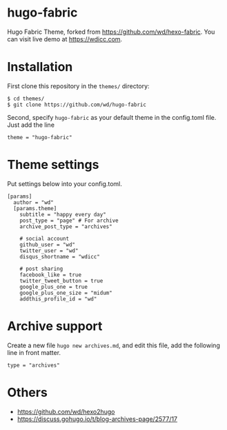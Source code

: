 # hugo-fabric
Hugo Fabric Theme, forked from https://github.com/wd/hexo-fabric. You can visit live demo at https://wdicc.com.

# Installation

First clone this repository in the `themes/` directory:

```
$ cd themes/
$ git clone https://github.com/wd/hugo-fabric
```

Second, specify `hugo-fabric` as your default theme in the config.toml file. Just add the line

```
theme = "hugo-fabric"
```

# Theme settings

Put settings below into your config.toml.

```
[params]
  author = "wd"
  [params.theme]
    subtitle = "happy every day"
    post_type = "page" # For archive
    archive_post_type = "archives"

    # social account
    github_user = "wd"
    twitter_user = "wd"
    disqus_shortname = "wdicc"

    # post sharing
    facebook_like = true
    twitter_tweet_button = true
    google_plus_one = true
    google_plus_one_size = "midum"
    addthis_profile_id = "wd"
```

# Archive support

Create a new file `hugo new archives.md`, and edit this file, add the following line in front matter.

```
type = "archives"
```

# Others

* https://github.com/wd/hexo2hugo
* https://discuss.gohugo.io/t/blog-archives-page/2577/17
